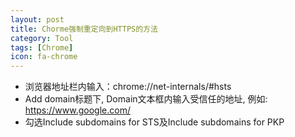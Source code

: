```yaml
---
layout: post
title: Chorme强制重定向到HTTPS的方法
category: Tool
tags: [Chrome]
icon: fa-chrome
---
```

- 浏览器地址栏内输入：chrome://net-internals/#hsts
- Add domain标题下, Domain文本框内输入受信任的地址, 例如: https://www.google.com/
- 勾选Include subdomains for STS及Include subdomains for PKP
